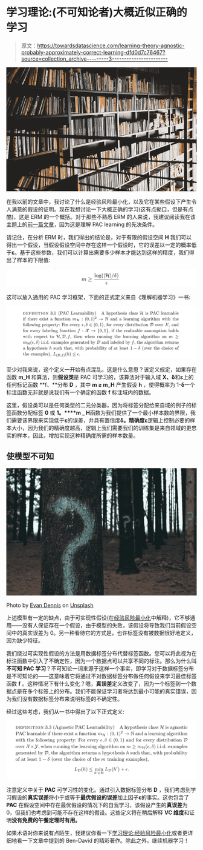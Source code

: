 # 学习理论:(不可知论者)大概近似正确的学习

> 原文：<https://towardsdatascience.com/learning-theory-agnostic-probably-approximately-correct-learning-dfd0d7c76467?source=collection_archive---------3----------------------->

![](img/1c3b46fd5733045073611bd81e7fbaa9.png)

在我以前的文章中，我讨论了什么是经验风险最小化，以及它在某些假设下产生令人满意的假设的证明。现在我想讨论一下大概正确的学习(这有点拗口，但是有点酷)，这是 ERM 的一个概括。对于那些不熟悉 ERM 的人来说，我建议阅读我在该主题上的[前一篇文章](/learning-theory-empirical-risk-minimization-d3573f90ff77)，因为这是理解 PAC learning 的先决条件。

请记住，在分析 ERM 时，我们得出的结论是，对于有限的假设空间 **H** 我们可以得出一个假设，当假设假设空间中存在这样一个假设时，它的误差以一定的概率低于**ε**。基于这些参数，我们可以计算出需要多少样本才能达到这样的精度，我们得出了样本的下限值:

![](img/cebc85b885e0285a4e24413ad9ddbcb6.png)

这可以放入通用的 PAC 学习框架，下面的正式定义来自《理解机器学习》一书:

![](img/3a3afb6789cd903e2b6aa6d7579ab454.png)

至少对我来说，这个定义一开始有点混乱。这是什么意思？该定义规定，如果存在函数 **m_H** 和算法，则**假设类**是 PAC 可学习的，该算法对于输入域 **X、δ**和**ε**上的任何标记函数 **f、**分布 **D** ，其中 **m ≥ m_H** 产生假设 **h** ，使得概率为 1-**δ**一个标注函数无非就是说我们有一个确定的函数 **f** 标注域内的数据。

这里，假设类可以是任何类型的二元分类器，因为将标签分配给来自域的例子的标签函数分配标签 **0** 或 **1。****m _ H**函数为我们提供了一个最小样本数的界限，我们需要该界限来实现低于**ε**的误差，并具有置信度**δ。**精确度**ε**逻辑上控制必要的样本大小，因为我们的精确度越高，逻辑上我们需要我们的训练集是来自领域的更忠实的样本，因此，增加实现这种精确度所需的样本数量。

## 使模型不可知

![](img/73c0b7c5720526f9be3d379c4a485c1b.png)

Photo by [Evan Dennis](https://unsplash.com/@evan__bray?utm_source=medium&utm_medium=referral) on [Unsplash](https://unsplash.com?utm_source=medium&utm_medium=referral)

上述模型有一定的缺点，由于可实现性假设(在[经验风险最小化](/learning-theory-empirical-risk-minimization-d3573f90ff77)中解释)，它不够通用——没有人保证存在一个假设，由于模型的失败，该假设将导致我们当前假设空间中的真实误差为 0。另一种看待它的方式是，也许标签没有被数据很好地定义，因为缺少特征。

我们绕过可实现性假设的方法是用数据标签分布代替标签函数。您可以将此视为在标注函数中引入了不确定性，因为一个数据点可以共享不同的标注。那么为什么叫**不可知 PAC 学习**？不可知论一词来源于这样一个事实，即学习对于数据标签分布是不可知论的——这意味着它将通过不对数据标签分布做任何假设来学习最佳标签函数 **f** 。这种情况下有什么变化？嗯，**真误差**定义改变了，因为一个标签到一个数据点是在多个标签上的分布。我们不能保证学习者将达到最小可能的真实错误，因为我们没有数据标签分布来说明标签的不确定性。

经过这些考虑，我们从一书中得出了以下正式定义:

![](img/00f30bf6079fd089669f40ff119597d7.png)

注意定义中关于 **PAC** 可学习性的变化。通过引入数据标签分布 **D** ，我们考虑到学习假设的**真实误差**将小于或等于**最优假设的误差**加上因子**ε**的事实。这也包含了 **PAC** 在假设空间中存在最优假设的情况下的自我学习，该假设产生的**真误差**为 0，但我们也考虑到可能不存在这样的假设。这些定义将在稍后解释 **VC 维度**和证明**没有免费的午餐定理时有用。**

如果术语对你来说有点陌生，我建议你看一下[学习理论:经验风险最小化](/learning-theory-empirical-risk-minimization-d3573f90ff77)或者更详细地看一下文章中提到的 Ben-David 的精彩著作。除此之外，继续机器学习！